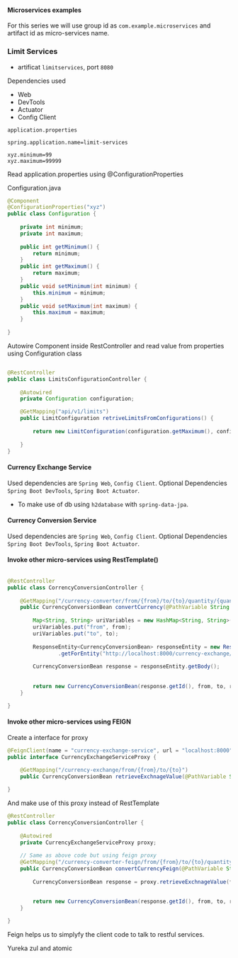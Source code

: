 #### Microservices examples

For this series we will use group id as `com.example.microservices` and artifact id as micro-services name.

### Limit Services
- artificat `limitservices`, port `8080`

Dependencies used 

- Web 
- DevTools
- Actuator
- Config Client

`application.properties`

```
spring.application.name=limit-services

xyz.minimum=99
xyz.maximum=99999

```

Read application.properties using @ConfigurationProperties

Configuration.java

```java
@Component
@ConfigurationProperties("xyz")
public class Configuration {
	
	private int minimum;
	private int maximum;
	
	public int getMinimum() {
		return minimum;
	}
	public int getMaximum() {
		return maximum;
	}
	public void setMinimum(int minimum) {
		this.minimum = minimum;
	}
	public void setMaximum(int maximum) {
		this.maximum = maximum;
	}
	
}
```

Autowire Component inside RestController and read value from properties using Configuration class

```java

@RestController
public class LimitsConfigurationController {
	
	@Autowired
	private Configuration configuration;

	@GetMapping("api/v1/limits")
	public LimitConfiguration retriveLimitsFromConfigurations() {
		
		return new LimitConfiguration(configuration.getMaximum(), configuration.getMinimum());
		
	}
}

```

#### Currency Exchange Service 
Used dependencies are `Spring Web`, `Config Client`. Optional Dependencies `Spring Boot DevTools`, `Spring Boot Actuator`.

- To make use of db using `h2database` with `spring-data-jpa`.


#### Currency Conversion Service 

Used dependencies are `Spring Web`, `Config Client`. Optional Dependencies `Spring Boot DevTools`, `Spring Boot Actuator`.



#### Invoke other micro-services using RestTemplate()

```java

@RestController
public class CorrencyConversionController {
	
	@GetMapping("/currency-converter/from/{from}/to/{to}/quantity/{quantity}")
	public CurrencyConversionBean convertCurrency(@PathVariable String from, @PathVariable String to, @PathVariable BigDecimal quantity) {
		
		Map<String, String> uriVariables = new HashMap<String, String>();
		uriVariables.put("from", from);
		uriVariables.put("to", to);
		
		ResponseEntity<CurrencyConversionBean> responseEntity = new RestTemplate()
				.getForEntity("http://localhost:8000/currency-exchange/from/{from}/to/{to}", CurrencyConversionBean.class, uriVariables);
		
		CurrencyConversionBean response = responseEntity.getBody();
		
		
		return new CurrencyConversionBean(response.getId(), from, to, response.getConversionMultiple(), quantity, quantity.multiply(response.getConversionMultiple()), response.getPort());
	}

}

```

#### Invoke other micro-services using FEIGN

Create a interface for proxy

```java
@FeignClient(name = "currency-exchange-service", url = "localhost:8000")
public interface CurrencyExchangeServiceProxy {
	
	@GetMapping("/currency-exchange/from/{from}/to/{to}")
	public CurrencyConversionBean retrieveExchnageValue(@PathVariable String from, @PathVariable String to);

}
```

And make use of this proxy instead of RestTemplate

```java
@RestController
public class CorrencyConversionController {
	
	@Autowired
	private CurrencyExchangeServiceProxy proxy;
	
	// Same as above code but using feign proxy
	@GetMapping("/currency-converter-feign/from/{from}/to/{to}/quantity/{quantity}")
	public CurrencyConversionBean convertCurrencyFeign(@PathVariable String from, @PathVariable String to, @PathVariable BigDecimal quantity) {
		
		CurrencyConversionBean response = proxy.retrieveExchnageValue(from, to);
		
		
		return new CurrencyConversionBean(response.getId(), from, to, response.getConversionMultiple(), quantity, quantity.multiply(response.getConversionMultiple()), response.getPort());
	}

}
```

Feign helps us to simplyfy the client code to talk to restful services.










Yureka zul and atomic